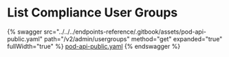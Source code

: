 # List Compliance User Groups

{% swagger src="../../../endpoints-reference/.gitbook/assets/pod-api-public.yaml" path="/v2/admin/usergroups" method="get" expanded="true" fullWidth="true" %}
[pod-api-public.yaml](../../../endpoints-reference/.gitbook/assets/pod-api-public.yaml)
{% endswagger %}
